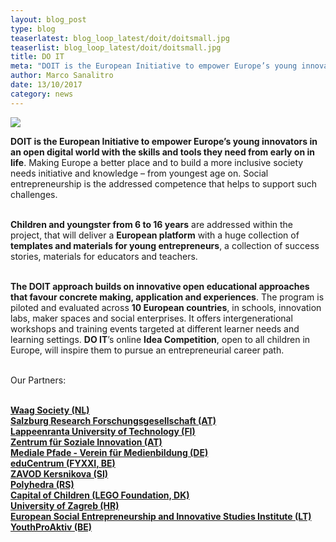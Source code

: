 ```yaml
---
layout: blog_post
type: blog
teaserlatest: blog_loop_latest/doit/doitsmall.jpg
teaserlist: blog_loop_latest/doit/doitsmall.jpg
title: DO IT
meta: "DOIT is the European Initiative to empower Europe’s young innovators in an open digital world with the skills and tools they need from early on in life."
author: Marco Sanalitro
date: 13/10/2017 
category: news
---
```


<img src= "http://www.fablabbcn.org/img/blog/blog_loop_latest/doit/doit1.jpg" align="middle"> 
<br>

<strong>DOIT is the European Initiative to empower Europe’s young innovators in an open digital world with the skills and tools they need from early on in life</strong>. Making Europe a better place and to build a more inclusive society needs initiative and knowledge – from youngest age on. Social entrepreneurship is the addressed competence that helps to support such challenges.<br><br>

<strong>Children and youngster from 6 to 16 years</strong> are addressed within the project, that will deliver a <strong>European platform</strong> with a huge collection of <strong>templates and materials for young entrepreneurs</strong>, a collection of success stories, materials for educators and teachers.<br><br>

<strong>The DOIT approach builds on innovative open educational approaches that favour concrete making, application and experiences</strong>.
The program is piloted and evaluated across <strong>10 European countries</strong>, in schools, innovation labs, maker spaces and social enterprises. It offers intergenerational workshops and training events targeted at different learner needs and learning settings. <strong>DO IT</strong>’s online <strong>Idea Competition</strong>, open to all children in Europe, will inspire them to pursue an entrepreneurial career path.<br><br>

Our Partners:<br><br>

<strong><a href="">Waag Society (NL)</a></strong> <br>
<strong><a href="">Salzburg Research Forschungsgesellschaft (AT)</a></strong><br>
<strong><a href="">Lappeenranta University of Technology (FI)</a></strong> <br>
<strong><a href="">Zentrum für Soziale Innovation (AT)</a></strong> <br>
<strong><a href="">Mediale Pfade - Verein für Medienbildung (DE)</a></strong> <br>
<strong><a href="">eduCentrum (FYXXI, BE)</a></strong> <br>
<strong><a href="">ZAVOD Kersnikova (SI)</a></strong> <br>
<strong><a href="">Polyhedra (RS)</a></strong> <br>
<strong><a href="">Capital of Children (LEGO Foundation, DK)</a></strong> <br>
<strong><a href="">University of Zagreb (HR)</a></strong> <br>
<strong><a href="">European Social Entrepreneurship and Innovative Studies Institute (LT)</a></strong> <br>
<strong><a href="">YouthProAktiv (BE)</a></strong><br><br>
